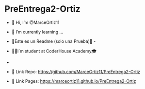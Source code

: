# PreEntrega2-Ortiz

- 👋 Hi, I’m @MarceOrtiz11 
- 🌱 I’m currently learning ...


- 🙌Este es un Readme (solo una Prueba)🙌 -

- 👨‍🎓I´m student at CoderHouse Academy🎓 
-   


- 👀 Link Repo: https://github.com/MarceOrtiz11/PreEntrega2-Ortiz

- 🚀 Link Pages: https://marceortiz11.github.io/PreEntrega2-Ortiz